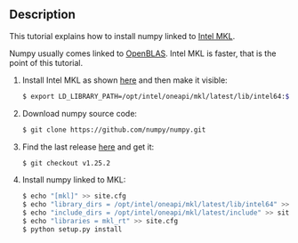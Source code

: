 Description
-----------

This tutorial explains how to install numpy linked to [Intel MKL](https://en.wikipedia.org/wiki/Math_Kernel_Library).

Numpy usually comes linked to [OpenBLAS](https://www.openblas.net). Intel MKL is faster, that is the point of this tutorial.

1. Install Intel MKL as shown [here](https://github.com/luiscarlosgph/how-to/tree/main/intel-mkl) and then make it visible:

   ```bash
   $ export LD_LIBRARY_PATH=/opt/intel/oneapi/mkl/latest/lib/intel64:${LD_LIBRARY_PATH}
   ```

3. Download numpy source code:

   ```bash
   $ git clone https://github.com/numpy/numpy.git
   ```

4. Find the last release [here](https://github.com/numpy/numpy/releases) and get it:

   ```bash
   $ git checkout v1.25.2
   ```

5. Install numpy linked to MKL:

   ```bash
   $ echo "[mkl]" >> site.cfg
   $ echo "library_dirs = /opt/intel/oneapi/mkl/latest/lib/intel64" >> site.cfg
   $ echo "include_dirs = /opt/intel/oneapi/mkl/latest/include" >> site.cfg
   $ echo "libraries = mkl_rt" >> site.cfg
   $ python setup.py install
   ```
